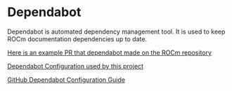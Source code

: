 # Dependabot

Dependabot is automated dependency management tool.
It is used to keep ROCm documentation dependencies up to date.

[Here is an example PR that dependabot made on the ROCm repository](https://github.com/RadeonOpenCompute/ROCm/pull/2273)

[Dependabot Configuration used by this project](https://github.com/RadeonOpenCompute/rocm-docs-core/blob/develop/.github/dependabot.yml)

[GitHub Dependabot Configuration Guide](https://docs.github.com/en/code-security/dependabot)
